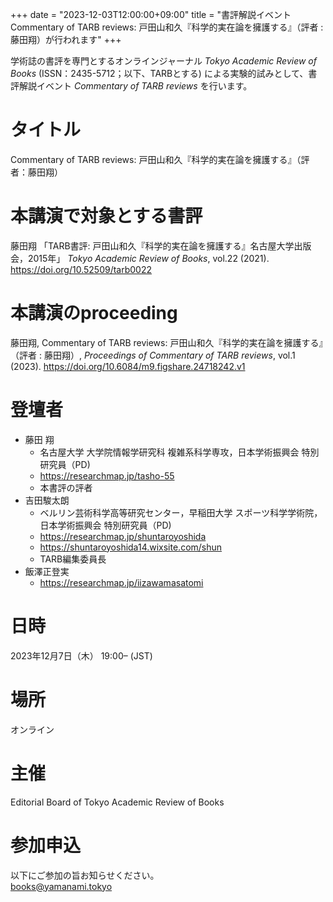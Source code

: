 +++
date = "2023-12-03T12:00:00+09:00"
title = "書評解説イベント Commentary of TARB reviews: 戸田山和久『科学的実在論を擁護する』（評者 : 藤田翔）が行われます"
+++

学術誌の書評を専門とするオンラインジャーナル *Tokyo Academic Review of Books* (ISSN：2435-5712；以下、TARBとする) による実験的試みとして、書評解説イベント *Commentary of TARB reviews* を行います。
 
# タイトル
Commentary of TARB reviews: 戸田山和久『科学的実在論を擁護する』（評者：藤田翔）
 
# 本講演で対象とする書評
藤田翔 「TARB書評: 戸田山和久『科学的実在論を擁護する』名古屋大学出版会，2015年」 *Tokyo Academic Review of Books*, vol.22 (2021). https://doi.org/10.52509/tarb0022
 
# 本講演のproceeding
藤田翔, Commentary of TARB reviews: 戸田山和久『科学的実在論を擁護する』（評者 : 藤田翔）, *Proceedings of Commentary of TARB reviews*, vol.1 (2023). https://doi.org/10.6084/m9.figshare.24718242.v1

# 登壇者
* 藤田 翔
    * 名古屋大学 大学院情報学研究科 複雑系科学専攻，日本学術振興会 特別研究員（PD)
    * https://researchmap.jp/tasho-55
    * 本書評の評者
* 吉田駿太朗
    * ベルリン芸術科学高等研究センター，早稲田大学 スポーツ科学学術院，日本学術振興会 特別研究員（PD)
    * https://researchmap.jp/shuntaroyoshida
    * https://shuntaroyoshida14.wixsite.com/shun
    * TARB編集委員長
* 飯澤正登実
    * https://researchmap.jp/iizawamasatomi
 
# 日時
2023年12月7日（木） 19:00– (JST)
 
# 場所
オンライン
 
# 主催
Editorial Board of Tokyo Academic Review of Books
 
# 参加申込
以下にご参加の旨お知らせください。</br>
books@yamanami.tokyo
